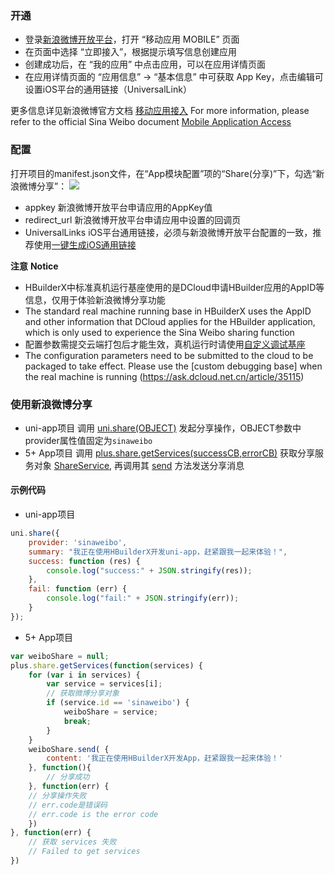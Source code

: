 ### 开通
- 登录[新浪微博开放平台](http://open.weibo.com/)，打开 “移动应用 MOBILE” 页面
- 在页面中选择 “立即接入”，根据提示填写信息创建应用
- 创建成功后，在 “我的应用” 中点击应用，可以在应用详情页面
- 在应用详情页面的 “应用信息” -> “基本信息” 中可获取 App Key，点击编辑可设置iOS平台的通用链接（UniversalLink）

更多信息详见新浪微博官方文档 [移动应用接入](https://open.weibo.com/wiki/Connect/login)
For more information, please refer to the official Sina Weibo document [Mobile Application Access](https://open.weibo.com/wiki/Connect/login)



### 配置
打开项目的manifest.json文件，在“App模块配置”项的“Share(分享)”下，勾选“新浪微博分享”：
![](https://native-res.dcloud.net.cn/images/uniapp/share/sina-manifest.png)

- appkey
新浪微博开放平台申请应用的AppKey值
- redirect_url
新浪微博开放平台申请应用中设置的回调页
- UniversalLinks
iOS平台通用链接，必须与新浪微博开放平台配置的一致，推荐使用[一键生成iOS通用链接](https://uniapp.dcloud.io/api/plugins/universal-links.html)


**注意**
**Notice**
- HBuilderX中标准真机运行基座使用的是DCloud申请HBuilder应用的AppID等信息，仅用于体验新浪微博分享功能
- The standard real machine running base in HBuilderX uses the AppID and other information that DCloud applies for the HBuilder application, which is only used to experience the Sina Weibo sharing function
- 配置参数需提交云端打包后才能生效，真机运行时请使用[自定义调试基座](https://ask.dcloud.net.cn/article/35115)
- The configuration parameters need to be submitted to the cloud to be packaged to take effect. Please use the [custom debugging base] when the real machine is running (https://ask.dcloud.net.cn/article/35115)


### 使用新浪微博分享

- uni-app项目
调用 [uni.share(OBJECT)](/api/plugins/share.md#share) 发起分享操作，OBJECT参数中provider属性值固定为`sinaweibo`
- 5+ App项目
调用 [plus.share.getServices(successCB,errorCB)](https://www.html5plus.org/doc/zh_cn/share.html#plus.share.getServices) 获取分享服务对象 [ShareService](https://www.html5plus.org/doc/zh_cn/share.html#plus.share.ShareService), 再调用其 [send](https://www.html5plus.org/doc/zh_cn/share.html#plus.share.ShareService.send) 方法发送分享消息


#### 示例代码
- uni-app项目
``` js
uni.share({
    provider: 'sinaweibo',
	summary: "我正在使用HBuilderX开发uni-app，赶紧跟我一起来体验！",
	success: function (res) {
		console.log("success:" + JSON.stringify(res));
	},
	fail: function (err) {
		console.log("fail:" + JSON.stringify(err));
	}
});
```

- 5+ App项目
``` js
var weiboShare = null;
plus.share.getServices(function(services) {
	for (var i in services) {
		var service = services[i];
		// 获取微博分享对象
		if (service.id == 'sinaweibo') {
			weiboShare = service;
			break;
		}
	}
	weiboShare.send( {
		content: '我正在使用HBuilderX开发App，赶紧跟我一起来体验！'
	}, function(){
		// 分享成功
	}, function(err) {
    // 分享操作失败
    // err.code是错误码
    // err.code is the error code
	})
}, function(err) {
	// 获取 services 失败
	// Failed to get services
})
```

